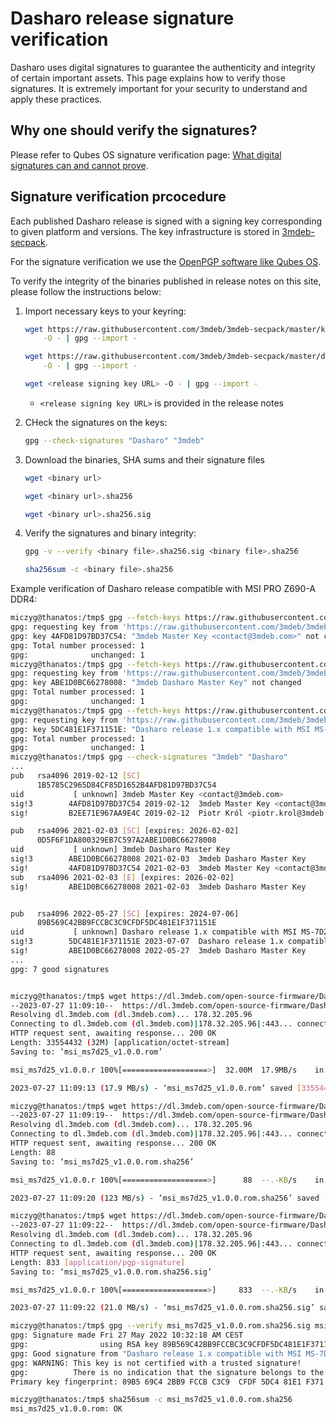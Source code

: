 # Dasharo release signature verification

Dasharo uses digital signatures to guarantee the authenticity and integrity of
certain important assets. This page explains how to verify those signatures.
It is extremely important for your security to understand and apply these
practices.

## Why one should verify the signatures?

Please refer to Qubes OS signature verification page:
[What digital signatures can and cannot prove](https://www.qubes-os.org/security/verifying-signatures/#what-digital-signatures-can-and-cannot-prove).

## Signature verification prcocedure

Each published Dasharo release is signed with a signing key corresponding to
given platform and versions. The key infrastructure is stored in
[3mdeb-secpack](https://github.com/3mdeb/3mdeb-secpack).

For the signature verification we use the
[OpenPGP software like Qubes OS](https://www.qubes-os.org/security/verifying-signatures/#openpgp-software).

To verify the integrity of the binaries published in release notes on this
site, please follow the instructions below:

1. Import necessary keys to your keyring:

    ```bash
    wget https://raw.githubusercontent.com/3mdeb/3mdeb-secpack/master/keys/master-key/3mdeb-master-key.asc \
        -O - | gpg --import -
    ```

    ```bash
    wget https://raw.githubusercontent.com/3mdeb/3mdeb-secpack/master/dasharo/3mdeb-dasharo-master-key.asc  \
        -O - | gpg --import -
    ```

    ```bash
    wget <release signing key URL> -O - | gpg --import -
    ```

    - `<release signing key URL>` is provided in the release notes

2. CHeck the signatures on the keys:

    ```bash
    gpg --check-signatures "Dasharo" "3mdeb"
    ```

3. Download the binaries, SHA sums and their signature files

    ```bash
    wget <binary url>
    ```

    ```bash
    wget <binary url>.sha256
    ```

    ```bash
    wget <binary url>.sha256.sig
    ```

4. Verify the signatures and binary integrity:

    ```bash
    gpg -v --verify <binary file>.sha256.sig <binary file>.sha256
    ```

    ```bash
    sha256sum -c <binary file>.sha256
    ```

Example verification of Dasharo release compatible with MSI PRO Z690-A DDR4:

```bash
miczyg@thanatos:/tmp$ gpg --fetch-keys https://raw.githubusercontent.com/3mdeb/3mdeb-secpack/master/keys/master-key/3mdeb-master-key.asc
gpg: requesting key from 'https://raw.githubusercontent.com/3mdeb/3mdeb-secpack/master/keys/master-key/3mdeb-master-key.asc'
gpg: key 4AFD81D97BD37C54: "3mdeb Master Key <contact@3mdeb.com>" not changed
gpg: Total number processed: 1
gpg:              unchanged: 1
miczyg@thanatos:/tmp$ gpg --fetch-keys https://raw.githubusercontent.com/3mdeb/3mdeb-secpack/master/dasharo/3mdeb-dasharo-master-key.asc
gpg: requesting key from 'https://raw.githubusercontent.com/3mdeb/3mdeb-secpack/master/dasharo/3mdeb-dasharo-master-key.asc'
gpg: key ABE1D0BC66278008: "3mdeb Dasharo Master Key" not changed
gpg: Total number processed: 1
gpg:              unchanged: 1
miczyg@thanatos:/tmp$ gpg --fetch-keys https://raw.githubusercontent.com/3mdeb/3mdeb-secpack/master/dasharo/msi_ms7d25/dasharo-release-1.x-compatible-with-msi-ms-7d25-signing-key.asc
gpg: requesting key from 'https://raw.githubusercontent.com/3mdeb/3mdeb-secpack/master/dasharo/msi_ms7d25/dasharo-release-1.x-compatible-with-msi-ms-7d25-signing-key.asc'
gpg: key 5DC481E1F371151E: "Dasharo release 1.x compatible with MSI MS-7D25 signing key" not changed
gpg: Total number processed: 1
gpg:              unchanged: 1
miczyg@thanatos:/tmp$ gpg --check-signatures "3mdeb" "Dasharo"
...
pub   rsa4096 2019-02-12 [SC]
      1B5785C2965D84CF85D1652B4AFD81D97BD37C54
uid           [ unknown] 3mdeb Master Key <contact@3mdeb.com>
sig!3        4AFD81D97BD37C54 2019-02-12  3mdeb Master Key <contact@3mdeb.com>
sig!         B2EE71E967AA9E4C 2019-02-12  Piotr Król <piotr.krol@3mdeb.com>

pub   rsa4096 2021-02-03 [SC] [expires: 2026-02-02]
      0D5F6F1DA800329EB7C597A2ABE1D0BC66278008
uid           [ unknown] 3mdeb Dasharo Master Key
sig!3        ABE1D0BC66278008 2021-02-03  3mdeb Dasharo Master Key
sig!         4AFD81D97BD37C54 2021-02-03  3mdeb Master Key <contact@3mdeb.com>
sub   rsa4096 2021-02-03 [E] [expires: 2026-02-02]
sig!         ABE1D0BC66278008 2021-02-03  3mdeb Dasharo Master Key


pub   rsa4096 2022-05-27 [SC] [expires: 2024-07-06]
      89B569C42BB9FCCBC3C9CFDF5DC481E1F371151E
uid           [ unknown] Dasharo release 1.x compatible with MSI MS-7D25 signing key
sig!3        5DC481E1F371151E 2023-07-07  Dasharo release 1.x compatible with MSI MS-7D25 signing key
sig!         ABE1D0BC66278008 2022-05-27  3mdeb Dasharo Master Key
...
gpg: 7 good signatures


miczyg@thanatos:/tmp$ wget https://dl.3mdeb.com/open-source-firmware/Dasharo/msi_ms7d25/v1.0.0/msi_ms7d25_v1.0.0.rom
--2023-07-27 11:09:10--  https://dl.3mdeb.com/open-source-firmware/Dasharo/msi_ms7d25/v1.0.0/msi_ms7d25_v1.0.0.rom
Resolving dl.3mdeb.com (dl.3mdeb.com)... 178.32.205.96
Connecting to dl.3mdeb.com (dl.3mdeb.com)|178.32.205.96|:443... connected.
HTTP request sent, awaiting response... 200 OK
Length: 33554432 (32M) [application/octet-stream]
Saving to: ‘msi_ms7d25_v1.0.0.rom’

msi_ms7d25_v1.0.0.r 100%[===================>]  32.00M  17.9MB/s    in 1.8s

2023-07-27 11:09:13 (17.9 MB/s) - ‘msi_ms7d25_v1.0.0.rom’ saved [33554432/33554432]

miczyg@thanatos:/tmp$ wget https://dl.3mdeb.com/open-source-firmware/Dasharo/msi_ms7d25/v1.0.0/msi_ms7d25_v1.0.0.rom.sha256
--2023-07-27 11:09:19--  https://dl.3mdeb.com/open-source-firmware/Dasharo/msi_ms7d25/v1.0.0/msi_ms7d25_v1.0.0.rom.sha256
Resolving dl.3mdeb.com (dl.3mdeb.com)... 178.32.205.96
Connecting to dl.3mdeb.com (dl.3mdeb.com)|178.32.205.96|:443... connected.
HTTP request sent, awaiting response... 200 OK
Length: 88
Saving to: ‘msi_ms7d25_v1.0.0.rom.sha256’

msi_ms7d25_v1.0.0.r 100%[===================>]      88  --.-KB/s    in 0s

2023-07-27 11:09:20 (123 MB/s) - ‘msi_ms7d25_v1.0.0.rom.sha256’ saved [88/88]

miczyg@thanatos:/tmp$ wget https://dl.3mdeb.com/open-source-firmware/Dasharo/msi_ms7d25/v1.0.0/msi_ms7d25_v1.0.0.rom.sha256.sig
--2023-07-27 11:09:22--  https://dl.3mdeb.com/open-source-firmware/Dasharo/msi_ms7d25/v1.0.0/msi_ms7d25_v1.0.0.rom.sha256.sig
Resolving dl.3mdeb.com (dl.3mdeb.com)... 178.32.205.96
Connecting to dl.3mdeb.com (dl.3mdeb.com)|178.32.205.96|:443... connected.
HTTP request sent, awaiting response... 200 OK
Length: 833 [application/pgp-signature]
Saving to: ‘msi_ms7d25_v1.0.0.rom.sha256.sig’

msi_ms7d25_v1.0.0.r 100%[===================>]     833  --.-KB/s    in 0s

2023-07-27 11:09:22 (21.0 MB/s) - ‘msi_ms7d25_v1.0.0.rom.sha256.sig’ saved [833/833]

miczyg@thanatos:/tmp$ gpg --verify msi_ms7d25_v1.0.0.rom.sha256.sig msi_ms7d25_v1.0.0.rom.sha256
gpg: Signature made Fri 27 May 2022 10:32:18 AM CEST
gpg:                using RSA key 89B569C42BB9FCCBC3C9CFDF5DC481E1F371151E
gpg: Good signature from "Dasharo release 1.x compatible with MSI MS-7D25 signing key" [unknown]
gpg: WARNING: This key is not certified with a trusted signature!
gpg:          There is no indication that the signature belongs to the owner.
Primary key fingerprint: 89B5 69C4 2BB9 FCCB C3C9  CFDF 5DC4 81E1 F371 151E

miczyg@thanatos:/tmp$ sha256sum -c msi_ms7d25_v1.0.0.rom.sha256
msi_ms7d25_v1.0.0.rom: OK
```

